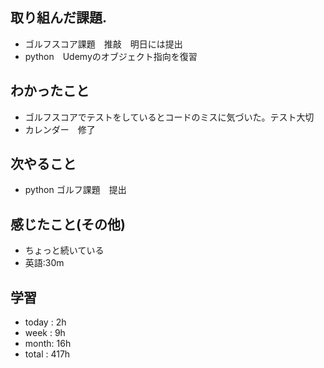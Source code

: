 ## 取り組んだ課題.  
* ゴルフスコア課題　推敲　明日には提出
* python　Udemyのオブジェクト指向を復習
## わかったこと
* ゴルフスコアでテストをしているとコードのミスに気づいた。テスト大切
* カレンダー　修了
 ## 次やること 
+ python ゴルフ課題　提出

## 感じたこと(その他)
+ ちょっと続いている
+ 英語:30m

## 学習
+ today : 2h 
+ week : 9h
+ month: 16h
+ total : 417h